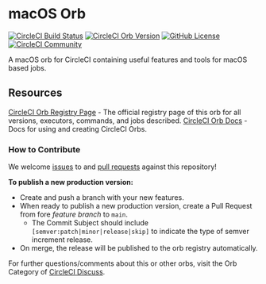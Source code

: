 # macOS Orb

[![CircleCI Build Status](https://circleci.com/gh/CircleCI-Public/macos-orb.svg?style=shield "CircleCI Build Status")](https://circleci.com/gh/CircleCI-Public/macos-orb) [![CircleCI Orb Version](https://badges.circleci.com/orbs/circleci/macos.svg)](https://circleci.com/orbs/registry/orb/circleci/macos) [![GitHub License](https://img.shields.io/badge/license-MIT-lightgrey.svg)](https://raw.githubusercontent.com/circleci/macos-orb/main/LICENSE) [![CircleCI Community](https://img.shields.io/badge/community-CircleCI%20Discuss-343434.svg)](https://discuss.circleci.com/c/ecosystem/orbs)

A macOS orb for CircleCI containing useful features and tools for macOS based jobs. 

## Resources

[CircleCI Orb Registry Page](https://circleci.com/orbs/registry/orb/circleci/macos) - The official registry page of this orb for all versions, executors, commands, and jobs described.
[CircleCI Orb Docs](https://circleci.com/docs/2.0/orb-intro/#section=configuration) - Docs for using and creating CircleCI Orbs.

### How to Contribute

We welcome [issues](https://github.com/CircleCI-Public/macos-orb/issues) to and [pull requests](https://github.com/CircleCI-Public/macos-orb/pulls) against this repository!

**To publish a new production version:**
* Create and push a branch with your new features.
* When ready to publish a new production version, create a Pull Request from fore _feature branch_ to `main`.
    * The Commit Subject should include `[semver:patch|minor|release|skip]` to indicate the type of semver increment release.
* On merge, the release will be published to the orb registry automatically.

For further questions/comments about this or other orbs, visit the Orb Category of [CircleCI Discuss](https://discuss.circleci.com/c/orbs).

